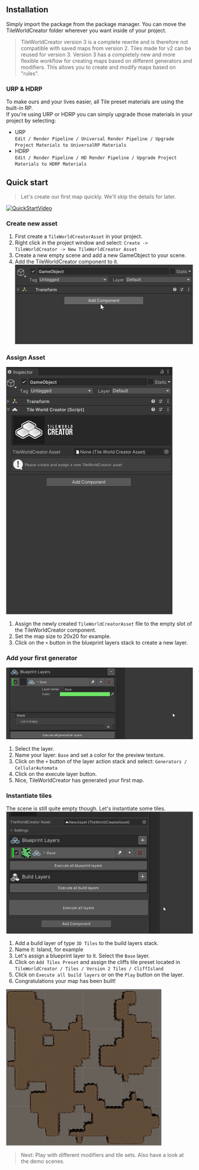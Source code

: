 ## Installation

Simply import the package from the package manager. You can move the TileWorldCreator folder wherever you want inside of your project.

> TileWorldCreator version 3 is a complete rewrite and is therefore not compatible with saved maps from version 2.
Tiles made for v2 can be reused for version 3.
Version 3 has a completely new and more flexible workflow for creating maps based on different generators and modifiers. This allows you to create and modify maps based on "rules". 

### URP & HDRP
To make ours and your lives easier, all Tile preset materials are using the built-in RP.  
If you're using URP or HDRP you can simply upgrade those materials in your project by selecting:  
* URP  
`Edit / Render Pipeline / Universal Render Pipeline / Upgrade Project Materials to UniversalRP Materials`  
* HDRP  
`Edit / Render Pipeline / HD Render Pipeline / Upgrade Project Materials to HDRP Materials`  

## Quick start

> Let's create our first map quickly. We'll skip the details for later.  

[![QuickStartVideo](https://img.youtube.com/vi/YOUTUBE_VIDEO_ID_HERE/0.jpg)](https://www.youtube.com/watch?v=YOUTUBE_VIDEO_ID_HERE)

### Create new asset
1. First create a `TileWorldCreatorAsset` in your project.
2. Right click in the project window and select: `Create -> TileWorldCreator -> New TileWorldCreator Asset`  
3. Create a new empty scene and add a new GameObject to your scene.  
4. Add the TileWorldCreator component to it.  
![quickStart0](img/twcQuickStart0.gif)

### Assign Asset
![quickstart1](img/twcQuickStart1.gif)
1. Assign the newly created `TileWorldCreatorAsset` file to the empty slot of the TileWorldCreator component.  
2. Set the map size to 20x20 for example.  
3. Click on the `+` button in the blueprint layers stack to create a new layer.  

### Add your first generator
![quickstart2](img/twcQuickStart2.gif)
1. Select the layer. 
2. Name your layer: `Base` and set a color for the preview texture.  
3. Click on the `+` button of the layer action stack and select: `Generators / CellularAutomata`  
4. Click on the execute layer button.  
5. Nice, TileWorldCreator has generated your first map.  


### Instantiate tiles
The scene is still quite empty though. Let's instantiate some tiles.  
![quickstart3](img/twcQuickStart3.gif)

1. Add a build layer of type `3D Tiles` to the build layers stack.  
2. Name it: Island, for example  
3. Let's assign a blueprint layer to it. Select the `Base` layer.  
4. Click on `Add Tiles Preset` and assign the cliffs tile preset located in `TileWorldCreator / Tiles / Version 2 Tiles / CliffIsland`  
5. Click on `Execute all build layers` or on the `Play` button on the layer.  
6. Congratulations your map has been built!  
  
![quickstart4](img/twcQuickStart4.gif)  

> Next: Play with different modifiers and tile sets. Also have a look at the demo scenes. 
